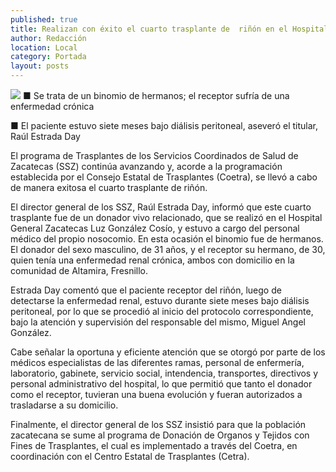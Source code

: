```yaml
---
published: true
title: Realizan con éxito el cuarto trasplante de  riñón en el Hospital General de Zacatecas
author: Redacción
location: Local
category: Portada
layout: posts
---
```


![](http://i.imgur.com/f0ZW4U0m.jpg)
■ Se trata de un binomio de hermanos; el receptor sufría de una enfermedad crónica

■ El paciente estuvo siete meses bajo diálisis peritoneal, aseveró el titular, Raúl Estrada Day

El programa de Trasplantes de los Servicios Coordinados de Salud de Zacatecas (SSZ) continúa avanzando y, acorde a la programación establecida por el Consejo Estatal de Trasplantes (Coetra), se llevó a cabo de manera exitosa el cuarto trasplante de riñón.

El director general de los SSZ, Raúl Estrada Day, informó que este cuarto trasplante fue de un donador vivo relacionado, que se realizó en el Hospital General Zacatecas Luz González Cosío, y estuvo a cargo del personal médico del propio nosocomio.
 En esta ocasión el binomio fue de hermanos. El donador del sexo masculino, de 31 años, y el receptor su hermano, de 30, quien tenía una enfermedad renal crónica, ambos con domicilio en la comunidad de Altamira, Fresnillo.
 
Estrada Day comentó que el paciente receptor del riñón, luego de detectarse la enfermedad renal, estuvo durante siete meses bajo diálisis peritoneal, por lo que se procedió al inicio del protocolo correspondiente, bajo la atención y supervisión del responsable del mismo, Miguel Angel González.  

Cabe señalar la oportuna y eficiente atención que se otorgó por parte de los médicos especialistas de las diferentes ramas, personal de enfermería, laboratorio, gabinete, servicio social, intendencia, transportes, directivos y personal administrativo del hospital, lo que permitió que tanto el donador como el receptor, tuvieran una buena evolución y fueran autorizados a trasladarse a su domicilio.

Finalmente, el director general de los SSZ insistió para que la población zacatecana se sume al programa de Donación de Organos y Tejidos con Fines de Trasplantes, el cual es implementado a través del Coetra, en coordinación con el Centro Estatal de Trasplantes (Cetra).
